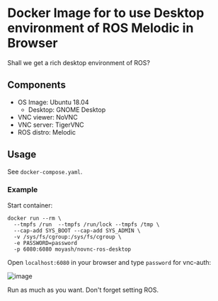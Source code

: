 # Docker Image for to use Desktop environment of ROS Melodic in Browser

Shall we get a rich desktop environment of ROS?

## Components

- OS Image: Ubuntu 18.04
  - Desktop: GNOME Desktop
- VNC viewer: NoVNC
- VNC server: TigerVNC
- ROS distro: Melodic

## Usage

See `docker-compose.yaml`.

### Example

Start container:
```
docker run --rm \
  --tmpfs /run  --tmpfs /run/lock --tmpfs /tmp \
  --cap-add SYS_BOOT --cap-add SYS_ADMIN \
  -v /sys/fs/cgroup:/sys/fs/cgroup \
  -e PASSWORD=password
  -p 6080:6080 moyash/novnc-ros-desktop
```

Open `localhost:6080` in your browser and type `password` for vnc-auth:

![image](https://user-images.githubusercontent.com/41321650/95768029-a5e71000-0cf0-11eb-8f48-41cdea4c631b.png)

Run as much as you want. Don't forget setting ROS.